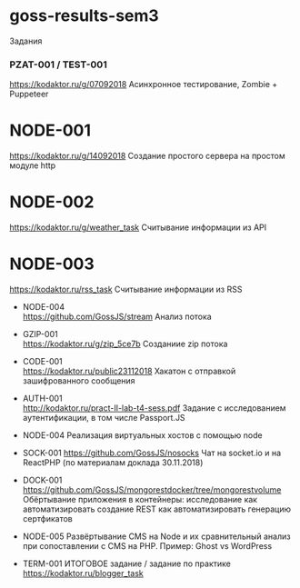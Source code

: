 # goss-results-sem3
Задания

### PZAT-001 / TEST-001 
https://kodaktor.ru/g/07092018
Асинхронное тестирование, Zombie + Puppeteer


# NODE-001

https://kodaktor.ru/g/14092018
Создание простого сервера на простом модуле http


# NODE-002  

https://kodaktor.ru/g/weather_task
Считывание информации из API


# NODE-003  
https://kodaktor.ru/rss_task
Считывание информации из RSS


+ NODE-004  
https://github.com/GossJS/stream
Анализ потока


+ GZIP-001  
https://kodaktor.ru/g/zip_5ce7b 
Созданиие zip потока


+ CODE-001  
https://kodaktor.ru/public23112018
Хакатон с отправкой зашифрованного сообщения


+ AUTH-001  
http://kodaktor.ru/pract-II-lab-t4-sess.pdf
Задание с исследованием аутентификации, в том числе Passport.JS


+ NODE-004
Реализация виртуальных хостов с помощью node

+ SOCK-001
https://github.com/GossJS/nosocks
Чат на socket.io и на ReactPHP (по материалам доклада 30.11.2018)



+ DOCK-001
https://github.com/GossJS/mongorestdocker/tree/mongorestvolume
Обёртывание приложения в контейнеры: исследование
 как автоматизировать создание REST
 как автоматизировать генерацию сертфикатов


+ NODE-005
Развёртывание CMS на Node и их сравнительный анализ при сопоставлении с CMS на PHP. Пример: Ghost vs WordPress


+ TERM-001 
ИТОГОВОЕ задание / задание по практике
https://kodaktor.ru/blogger_task
